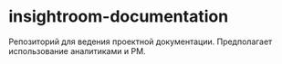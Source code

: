 # insightroom-documentation
Репозиторий для ведения проектной документации. Предполагает использование аналитиками и PM.
